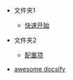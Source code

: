 
- 文件夹1
  - [快速开始](folder1/page1.md)

- 文件夹2
  - [配置项](folder2/page2.md)

- [awesome docsify](awesome.md)